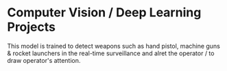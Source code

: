 # Computer Vision / Deep Learning Projects

This model is trained to detect weapons such as hand pistol, machine guns & rocket launchers in the real-time surveillance and alret the operator / to draw operator's attention.
